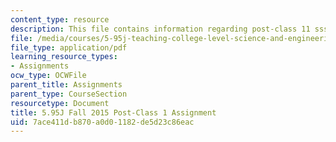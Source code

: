 ```yaml
---
content_type: resource
description: This file contains information regarding post-class 11 sssignment.
file: /media/courses/5-95j-teaching-college-level-science-and-engineering-fall-2015/7ace411db870a0d01182de5d23c86eac_MIT5_95JF15_Assignment11.pdf
file_type: application/pdf
learning_resource_types:
- Assignments
ocw_type: OCWFile
parent_title: Assignments
parent_type: CourseSection
resourcetype: Document
title: 5.95J Fall 2015 Post-Class 1 Assignment
uid: 7ace411d-b870-a0d0-1182-de5d23c86eac
---
```


